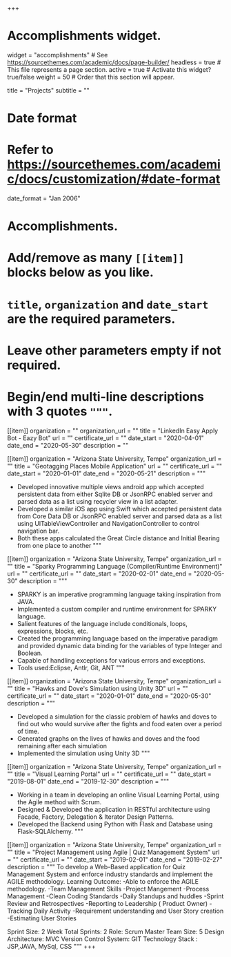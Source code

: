 +++
# Accomplishments widget.
widget = "accomplishments"  # See https://sourcethemes.com/academic/docs/page-builder/
headless = true  # This file represents a page section.
active = true  # Activate this widget? true/false
weight = 50  # Order that this section will appear.

title = "Projects"
subtitle = ""

# Date format
#   Refer to https://sourcethemes.com/academic/docs/customization/#date-format
date_format = "Jan 2006"

# Accomplishments.
#   Add/remove as many `[[item]]` blocks below as you like.
#   `title`, `organization` and `date_start` are the required parameters.
#   Leave other parameters empty if not required.
#   Begin/end multi-line descriptions with 3 quotes `"""`.


[[item]]
  organization = ""
  organization_url = ""
  title = "LinkedIn Easy Apply Bot - Eazy Bot"
  url = ""
  certificate_url = ""
  date_start = "2020-04-01"
  date_end = "2020-05-30"
  description = ""
  
[[item]]
  organization = "Arizona State University, Tempe"
  organization_url = ""
  title = "Geotagging Places Mobile Application"
  url = ""
  certificate_url = ""
  date_start = "2020-01-01"
  date_end = "2020-05-21"
  description = """
  - Developed innovative multiple views android app which accepted persistent data from either Sqlite DB or JsonRPC enabled server and parsed data as a list using recycler view in a list adapter.
  - Developed a similar iOS app using Swift which accepted persistent data from Core Data DB or JsonRPC enabled server and parsed data as a list using UITableViewController and NavigationController to control navigation bar.
  - Both these apps calculated the Great Circle distance and Initial Bearing from one place to another
  """

[[item]]
  organization = "Arizona State University, Tempe"
  organization_url = ""
  title = "Sparky Programming Language (Compiler/Runtime Environment)"
  url = ""
  certificate_url = ""
  date_start = "2020-02-01"
  date_end = "2020-05-30"
  description = """
- SPARKY is an imperative programming language taking inspiration from JAVA.
- Implemented a custom compiler and runtime environment for SPARKY language.
- Salient features of the language include conditionals, loops, expressions, blocks, etc.
- Created the programming language based on the imperative paradigm and provided dynamic data binding for the variables of type Integer and Boolean.
- Capable of handling exceptions for various errors and exceptions.
- Tools used:Eclipse, Antlr, Git, ANT
  """

[[item]]
  organization = "Arizona State University, Tempe"
  organization_url = ""
  title = "Hawks and Dove's Simulation using Unity 3D"
  url = ""
  certificate_url = ""
  date_start = "2020-01-01"
  date_end = "2020-05-30"
  description = """
- Developed a simulation for the classic problem of hawks and doves to find out who would survive after the fights and food eaten over a period of time.
- Generated graphs on the lives of hawks and doves and the food remaining after each simulation
- Implemented the simulation using Unity 3D
  """

[[item]]
  organization = "Arizona State University, Tempe"
  organization_url = ""
  title = "Visual Learning Portal"
  url = ""
  certificate_url = ""
  date_start = "2019-08-01"
  date_end = "2019-12-30"
  description = """
- Working in a team in developing an online Visual Learning Portal, using the Agile method with Scrum.
- Designed & Developed the application in RESTful architecture using Facade, Factory, Delegation & Iterator Design Patterns.
- Developed the Backend using Python with Flask and Database using Flask-SQLAlchemy.
  """

[[item]]
  organization = "Arizona State University, Tempe"
  organization_url = ""
  title = "Project Management using Agile | Quiz Management System"
  url = ""
  certificate_url = ""
  date_start = "2019-02-01"
  date_end = "2019-02-27"
  description = """
To develop a Web-Based application for Quiz Management System and enforce industry standards and implement the AGILE methodology.
Learning Outcome:
-Able to enforce the AGILE methodology.
-Team Management Skills
-Project Mangement
-Process Management
-Clean Coding Standards
-Daily Standups and huddles
-Sprint Review and Retrospectives
-Reporting to Leadership ( Product Owner)
-Tracking Daily Activity
-Requirement understanding and User Story creation
-Estimating User Stories

Sprint Size: 2 Week
Total Sprints: 2
Role: Scrum Master
Team Size: 5
Design Architecture: MVC
Version Control System: GIT
Technology Stack :
JSP,JAVA, MySql, CSS
  """
+++
